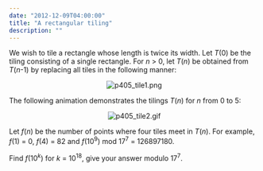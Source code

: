 ```yaml
---
date: "2012-12-09T04:00:00"
title: "A rectangular tiling"
description: ""
---
```


<p>
We wish to tile a rectangle whose length is twice its width.
Let <var>T</var>(0) be the tiling consisting of a single rectangle.
For <var>n</var> &gt; 0, let <var>T</var>(<var>n</var>) be obtained from <var>T</var>(<var>n</var>-1) by replacing all tiles in the following manner:
</p>
<div align="center">
<img alt="p405_tile1.png" src="/images/p405_tile1.png"/></div>
<p>
The following animation demonstrates the tilings <var>T</var>(<var>n</var>) for <var>n</var> from 0 to 5:
</p>
<div align="center">
<img alt="p405_tile2.gif" src="/images/p405_tile2.gif"/></div>
<p>
Let <var>f</var>(<var>n</var>) be the number of points where four tiles meet in <var>T</var>(<var>n</var>).
For example, <var>f</var>(1) = 0, <var>f</var>(4) = 82 and <var>f</var>(10<sup>9</sup>) mod 17<sup>7</sup> = 126897180.
</p>
<p>
Find <var>f</var>(10<sup><var>k</var></sup>) for <var>k</var> = 10<sup>18</sup>, give your answer modulo 17<sup>7</sup>.
</p>

